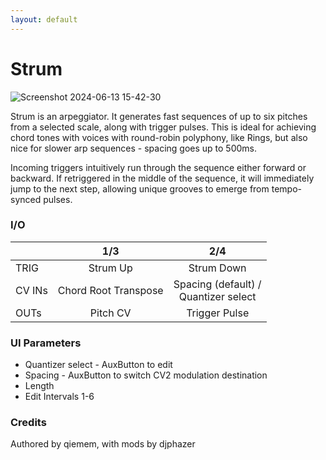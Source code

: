 ```yaml
---
layout: default
---
```

# Strum

![Screenshot 2024-06-13 15-42-30](https://github.com/djphazer/O_C-Phazerville/assets/109086194/7ea4f903-3781-4eb6-a241-edd6b426f2ed)

Strum is an arpeggiator. It generates fast sequences of up to six pitches from a selected scale, along with trigger pulses. This is ideal for achieving chord tones with voices with round-robin polyphony, like Rings, but also nice for slower arp sequences - spacing goes up to 500ms.

Incoming triggers intuitively run through the sequence either forward or backward. If retriggered in the middle of the sequence, it will immediately jump to the next step, allowing unique grooves to emerge from tempo-synced pulses.

### I/O

|        | 1/3 | 2/4 |
| ------ | :-: | :-: |
| TRIG   | Strum Up | Strum Down |
| CV INs | Chord Root Transpose | Spacing (default) /<br>Quantizer select |
| OUTs   | Pitch CV | Trigger Pulse |

### UI Parameters
* Quantizer select - AuxButton to edit
* Spacing - AuxButton to switch CV2 modulation destination
* Length
* Edit Intervals 1-6

### Credits
Authored by qiemem, with mods by djphazer
